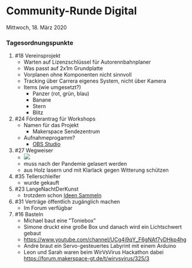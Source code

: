 # **Community-Runde Digital**
Mittwoch, 18. März 2020

### Tagesordnungspunkte

1. #18 Vereinsprojekt
   * Warten auf Lizenzschlüssel für Autorennbahnplaner
   * Was passt auf 2x1m Grundplatte
   * Vorplanen ohne Komponenten nicht sinnvoll
   * Tracking über Carrera eigenes System, nicht über Kamera
   * Items (wie umgesetzt?)
     * Panzer (rot, grün, blau)
     * Banane
     * Stern
     * Blitz
1. #24 Förderantrag für Workshops
   * Namen für das Projekt
     * Makerspace Sendezentrum
   * Aufnahmeprogamm?
     * [OBS Studio](https://obsproject.com/de)
1. #27 Wegweiser
   * ![](https://forum.makerspace-gt.de/uploads/default/original/1X/5382617f1cd20bd7bbe87fb6a91eda2e13f9b652.png)
   * muss nach der Pandemie gelasert werden
   * aus Holz lasern und mit Klarlack gegen Witterung schützen
1. #35 Tellerschleifer
   * wurde gekauft
1. #23 LangeNachtDerKunst
   * trotzdem schon [Ideen Sammeln](https://forum.makerspace-gt.de/t/langenachtderkunst-2020/)
1. #31 Verträge öffentlich zugänglich machen
   * Im Forum verfügbar
1. #16 Basteln
   * Michael baut eine "Toniebox"
   * Simone druckt eine große Box und danach wird ein Lichtschwert gebaut
   * https://www.youtube.com/channel/UCg4j9qY_F6gNAf7yDHkp4hg
   * Andre braut ein Servo-gesteuertes Labyrint mit einem Arduino
   * Leon und Sarah waren beim WirVsVirus Hackathon dabei https://forum.makerspace-gt.de/t/wirvsvirus/325/3